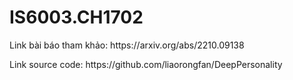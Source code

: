 # IS6003.CH1702

<p>Link bài báo tham khảo: https://arxiv.org/abs/2210.09138</p>
<p>Link source code: https://github.com/liaorongfan/DeepPersonality</p>

